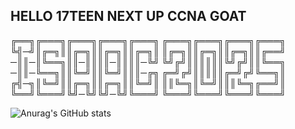 ## HELLO 17TEEN NEXT UP CCNA GOAT


╔══╗╔═══╗╔═══╗╔═══╗╔═══╗     ╔═══╗╔═══╗╔═══╗╔═══╗
╚╣─╝║╔═╗║║╔═╗║║╔═╗║║╔═╗║     ║╔═╗║║╔═╗║║╔═╗║║╔══╝
─║║─║╚══╗║║─║║║║─║║║║─╚╝     ╚╝╔╝║║║║║║╚╝╔╝║║╚══╗
─║║─╚══╗║║╚═╝║║╚═╝║║║─╔╗     ╔═╝╔╝║║║║║╔═╝╔╝╚══╗║
╔╣─╗║╚═╝║║╔═╗║║╔═╗║║╚═╝║     ║║╚═╗║╚═╝║║║╚═╗╔══╝║
╚══╝╚═══╝╚╝─╚╝╚╝─╚╝╚═══╝     ╚═══╝╚═══╝╚═══╝╚═══╝


![Anurag's GitHub stats](https://github-readme-stats.vercel.app/api?username=lsxxc&theme=dark&show_icons=true)
